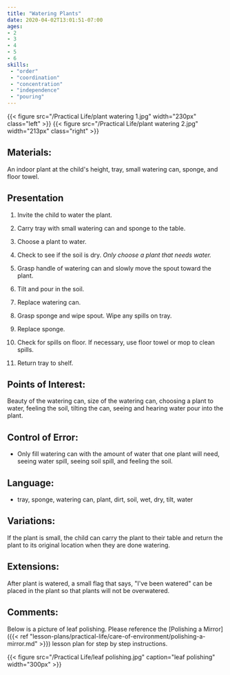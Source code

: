 ```yaml
---
title: "Watering Plants"
date: 2020-04-02T13:01:51-07:00
ages:
- 2
- 3
- 4
- 5
- 6
skills:
 - "order"
 - "coordination"
 - "concentration"
 - "independence"
 - "pouring"
---
```


{{< figure src="/Practical Life/plant watering 1.jpg" width="230px" class="left" >}} {{< figure src="/Practical Life/plant watering 2.jpg" width="213px" class="right" >}}

## Materials:

An indoor plant at the child's height, tray, small watering can, sponge, and floor towel.

## Presentation

1. Invite the child to water the plant.

2. Carry tray with small watering can and sponge to the table.

3. Choose a plant to water.

4. Check to see if the soil is dry.  *Only choose a plant that needs water.*

5. Grasp handle of watering can and slowly move the spout toward the plant.

6. Tilt and pour in the soil.

7. Replace watering can.

8. Grasp sponge and wipe spout.  Wipe any spills on tray.

9. Replace sponge.

10. Check for spills on floor.  If necessary, use floor towel or mop to clean spills.

11. Return tray to shelf.

## Points of Interest:

Beauty of the watering can, size of the watering can, choosing a plant to water, feeling the soil, tilting the can, seeing and hearing water pour into the plant.

## Control of Error:

- Only fill watering can with the amount of water that one plant will need, seeing water spill, seeing soil spill, and feeling the soil.

## Language:

- tray, sponge, watering can, plant, dirt, soil, wet, dry, tilt, water

## Variations:

If the plant is small, the child can carry the plant to their table and return the plant to its original location when they are done watering.  

## Extensions:

After plant is watered, a small flag that says, "I've been watered" can be placed in the plant so that plants will not be overwatered.

## Comments:

Below is a picture of leaf polishing.  Please reference the [Polishing a Mirror]({{< ref "lesson-plans/practical-life/care-of-environment/polishing-a-mirror.md" >}}) lesson plan for step by step instructions.

{{< figure src="/Practical Life/leaf polishing.jpg" caption="leaf polishing" width="300px" >}}
